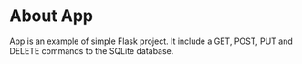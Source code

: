 # About App

App is an example of simple Flask project. It include a GET, POST, PUT and DELETE commands to the SQLite database.
